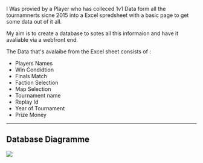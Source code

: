 I Was provied by a Player who has colleced 1v1 Data form all the tournamnerts sicne 2015 into a Excel spredsheet with a basic page to get some data out of it all.

My aim is to create a database to sotes all this informaion and have it avaliable via a webfront end.

The Data that's avalaibe from the Excel sheet consists of :
- Players Names
- Win Condidtion
- Finals Match
- Faction Selection
- Map Selection
- Tournament name
- Replay Id
- Year of Tournament
- Prize Money

---
## Database Diagramme
<a href="https://dbdiagram.io/d/62b1f6e369be0b672c12b037"><img src="https://user-images.githubusercontent.com/20344151/174856217-badff298-7856-4cde-9e0e-9600ad5b3c0f.png" align="center"></a>
